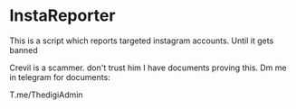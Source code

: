 # InstaReporter
This is a script which reports targeted instagram accounts. Until it gets banned

Crevil is a scammer. don't trust him I have documents proving this. Dm me in telegram for documents:

T.me/ThedigiAdmin
